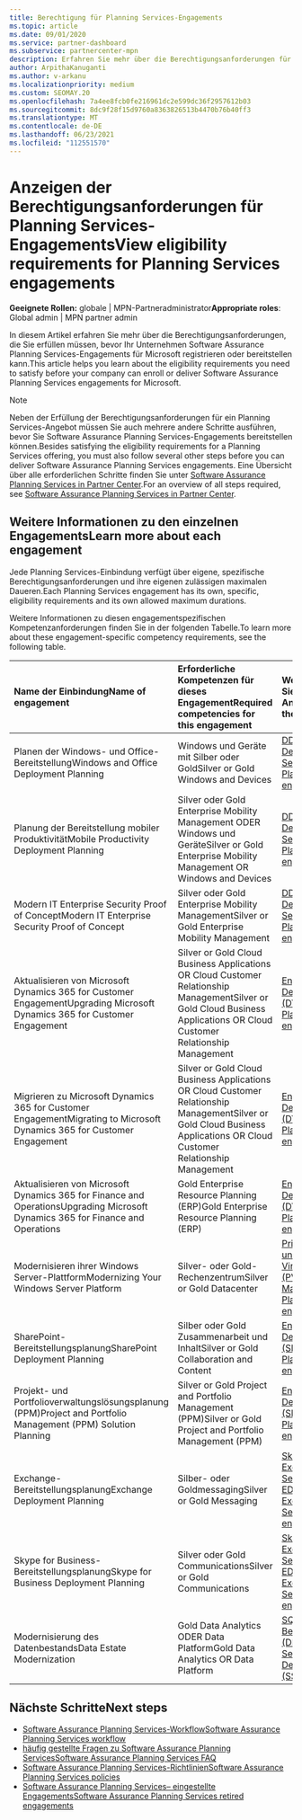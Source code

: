 ```yaml
---
title: Berechtigung für Planning Services-Engagements
ms.topic: article
ms.date: 09/01/2020
ms.service: partner-dashboard
ms.subservice: partnercenter-mpn
description: Erfahren Sie mehr über die Berechtigungsanforderungen für jedes Software Assurance Planning Services-Engagement, das ein Unternehmen möglicherweise Unternehmenskunden anbieten möchte.
author: ArpithaKanuganti
ms.author: v-arkanu
ms.localizationpriority: medium
ms.custom: SEOMAY.20
ms.openlocfilehash: 7a4ee8fcb0fe216961dc2e599dc36f2957612b03
ms.sourcegitcommit: 8dc9f28f15d9760a8363826513b4470b76b40ff3
ms.translationtype: MT
ms.contentlocale: de-DE
ms.lasthandoff: 06/23/2021
ms.locfileid: "112551570"
---
```

# <a name="view-eligibility-requirements-for-planning-services-engagements"></a><span data-ttu-id="b01c4-103">Anzeigen der Berechtigungsanforderungen für Planning Services-Engagements</span><span class="sxs-lookup"><span data-stu-id="b01c4-103">View eligibility requirements for Planning Services engagements</span></span>

<span data-ttu-id="b01c4-104">**Geeignete Rollen:** globale | MPN-Partneradministrator</span><span class="sxs-lookup"><span data-stu-id="b01c4-104">**Appropriate roles**: Global admin | MPN partner admin</span></span>

<span data-ttu-id="b01c4-105">In diesem Artikel erfahren Sie mehr über die Berechtigungsanforderungen, die Sie erfüllen müssen, bevor Ihr Unternehmen Software Assurance Planning Services-Engagements für Microsoft registrieren oder bereitstellen kann.</span><span class="sxs-lookup"><span data-stu-id="b01c4-105">This article helps you learn about the eligibility requirements you need to satisfy before your company can enroll or deliver Software Assurance Planning Services engagements for Microsoft.</span></span>

>[!NOTE]
> <span data-ttu-id="b01c4-106">Neben der Erfüllung der Berechtigungsanforderungen für ein Planning Services-Angebot müssen Sie auch mehrere andere Schritte ausführen, bevor Sie Software Assurance Planning Services-Engagements bereitstellen können.</span><span class="sxs-lookup"><span data-stu-id="b01c4-106">Besides satisfying the eligibility requirements for a Planning Services offering, you must also follow several other steps before you can deliver Software Assurance Planning Services engagements.</span></span> <span data-ttu-id="b01c4-107">Eine Übersicht über alle erforderlichen Schritte finden Sie unter [Software Assurance Planning Services in Partner Center](software-assurance-dps.md).</span><span class="sxs-lookup"><span data-stu-id="b01c4-107">For an overview of all steps required, see [Software Assurance Planning Services in Partner Center](software-assurance-dps.md).</span></span>

## <a name="learn-more-about-each-engagement"></a><span data-ttu-id="b01c4-108">Weitere Informationen zu den einzelnen Engagements</span><span class="sxs-lookup"><span data-stu-id="b01c4-108">Learn more about each engagement</span></span>

<span data-ttu-id="b01c4-109">Jede Planning Services-Einbindung verfügt über eigene, spezifische Berechtigungsanforderungen und ihre eigenen zulässigen maximalen Daueren.</span><span class="sxs-lookup"><span data-stu-id="b01c4-109">Each Planning Services engagement has its own, specific, eligibility requirements and its own allowed maximum durations.</span></span>

<span data-ttu-id="b01c4-110">Weitere Informationen zu diesen engagementspezifischen Kompetenzanforderungen finden Sie in der folgenden Tabelle.</span><span class="sxs-lookup"><span data-stu-id="b01c4-110">To learn more about these engagement-specific competency requirements, see the following table.</span></span>

| <span data-ttu-id="b01c4-111">Name der Einbindung</span><span class="sxs-lookup"><span data-stu-id="b01c4-111">Name of engagement</span></span> | <span data-ttu-id="b01c4-112">Erforderliche Kompetenzen für dieses Engagement</span><span class="sxs-lookup"><span data-stu-id="b01c4-112">Required competencies for this engagement</span></span> | <span data-ttu-id="b01c4-113">Weitere Informationen finden Sie im Datenblatt für dieses Angebot.</span><span class="sxs-lookup"><span data-stu-id="b01c4-113">To learn more, see the data sheet for this offering</span></span> |
|:--- |:--- |:--- |
| <span data-ttu-id="b01c4-114">Planen der Windows- und Office-Bereitstellung</span><span class="sxs-lookup"><span data-stu-id="b01c4-114">Windows and Office Deployment Planning</span></span>  | <span data-ttu-id="b01c4-115">Windows und Geräte mit Silber oder Gold</span><span class="sxs-lookup"><span data-stu-id="b01c4-115">Silver or Gold Windows and Devices</span></span>  |  [<span data-ttu-id="b01c4-116">DDPS-Engagements (Desktop Deployment Planning Services)</span><span class="sxs-lookup"><span data-stu-id="b01c4-116">Desktop Deployment Planning Services (DDPS) engagements</span></span>](https://go.microsoft.com/fwlink/?linkid=2116072)
| <span data-ttu-id="b01c4-117">Planung der Bereitstellung mobiler Produktivität</span><span class="sxs-lookup"><span data-stu-id="b01c4-117">Mobile Productivity Deployment Planning</span></span>  | <span data-ttu-id="b01c4-118">Silver oder Gold Enterprise Mobility Management ODER Windows und Geräte</span><span class="sxs-lookup"><span data-stu-id="b01c4-118">Silver or Gold Enterprise Mobility Management OR Windows and Devices</span></span>  | [<span data-ttu-id="b01c4-119">DDPS-Engagements (Desktop Deployment Planning Services)</span><span class="sxs-lookup"><span data-stu-id="b01c4-119">Desktop Deployment Planning Services (DDPS) engagements</span></span>](https://go.microsoft.com/fwlink/?linkid=2116072) |  
| <span data-ttu-id="b01c4-120">Modern IT Enterprise Security Proof of Concept</span><span class="sxs-lookup"><span data-stu-id="b01c4-120">Modern IT Enterprise Security Proof of Concept</span></span> |  <span data-ttu-id="b01c4-121">Silver oder Gold Enterprise Mobility Management</span><span class="sxs-lookup"><span data-stu-id="b01c4-121">Silver or Gold Enterprise Mobility Management</span></span>  | [<span data-ttu-id="b01c4-122">DDPS-Engagements (Desktop Deployment Planning Services)</span><span class="sxs-lookup"><span data-stu-id="b01c4-122">Desktop Deployment Planning Services (DDPS) engagements</span></span>](https://go.microsoft.com/fwlink/?linkid=2116072) |  
| <span data-ttu-id="b01c4-123">Aktualisieren von Microsoft Dynamics 365 for Customer Engagement</span><span class="sxs-lookup"><span data-stu-id="b01c4-123">Upgrading Microsoft Dynamics 365 for Customer Engagement</span></span>  | <span data-ttu-id="b01c4-124">Silver or Gold Cloud Business Applications OR Cloud Customer Relationship Management</span><span class="sxs-lookup"><span data-stu-id="b01c4-124">Silver or Gold Cloud Business Applications OR Cloud Customer Relationship Management</span></span>  | [<span data-ttu-id="b01c4-125">Engagements von Dynamics Deployment Planning Services (DYDPS)</span><span class="sxs-lookup"><span data-stu-id="b01c4-125">Dynamics Deployment Planning Services (DYDPS) engagements</span></span>](https://go.microsoft.com/fwlink/?linkid=2116073)
| <span data-ttu-id="b01c4-126">Migrieren zu Microsoft Dynamics 365 for Customer Engagement</span><span class="sxs-lookup"><span data-stu-id="b01c4-126">Migrating to Microsoft Dynamics 365 for Customer Engagement</span></span>  | <span data-ttu-id="b01c4-127">Silver or Gold Cloud Business Applications OR Cloud Customer Relationship Management</span><span class="sxs-lookup"><span data-stu-id="b01c4-127">Silver or Gold Cloud Business Applications OR Cloud Customer Relationship Management</span></span>  | [<span data-ttu-id="b01c4-128">Engagements von Dynamics Deployment Planning Services (DYDPS)</span><span class="sxs-lookup"><span data-stu-id="b01c4-128">Dynamics Deployment Planning Services (DYDPS) engagements</span></span>](https://go.microsoft.com/fwlink/?linkid=2116073)
| <span data-ttu-id="b01c4-129">Aktualisieren von Microsoft Dynamics 365 for Finance and Operations</span><span class="sxs-lookup"><span data-stu-id="b01c4-129">Upgrading Microsoft Dynamics 365 for Finance and Operations</span></span>  | <span data-ttu-id="b01c4-130">Gold Enterprise Resource Planning (ERP)</span><span class="sxs-lookup"><span data-stu-id="b01c4-130">Gold Enterprise Resource Planning (ERP)</span></span>  | [<span data-ttu-id="b01c4-131">Engagements von Dynamics Deployment Planning Services (DYDPS)</span><span class="sxs-lookup"><span data-stu-id="b01c4-131">Dynamics Deployment Planning Services (DYDPS) engagements</span></span>](https://go.microsoft.com/fwlink/?linkid=2116073)  |
| <span data-ttu-id="b01c4-132">Modernisieren ihrer Windows Server-Plattform</span><span class="sxs-lookup"><span data-stu-id="b01c4-132">Modernizing Your Windows Server Platform</span></span> | <span data-ttu-id="b01c4-133">Silver- oder Gold-Rechenzentrum</span><span class="sxs-lookup"><span data-stu-id="b01c4-133">Silver or Gold Datacenter</span></span> | [<span data-ttu-id="b01c4-134">Private Cloud-, Verwaltungs- und Virtualisierungsplanungsdienste (PVDPS)</span><span class="sxs-lookup"><span data-stu-id="b01c4-134">Private Cloud, Management, and Virtualization Planning Services (PVDPS) engagements</span></span>](https://go.microsoft.com/fwlink/?linkid=2115982) |
| <span data-ttu-id="b01c4-135">SharePoint-Bereitstellungsplanung</span><span class="sxs-lookup"><span data-stu-id="b01c4-135">SharePoint Deployment Planning</span></span>  | <span data-ttu-id="b01c4-136">Silber oder Gold Zusammenarbeit und Inhalt</span><span class="sxs-lookup"><span data-stu-id="b01c4-136">Silver or Gold Collaboration and Content</span></span>  | [<span data-ttu-id="b01c4-137">Engagements von SharePoint Deployment Planning Services (SDPS)</span><span class="sxs-lookup"><span data-stu-id="b01c4-137">SharePoint Deployment Planning Services (SDPS) engagements</span></span>](https://go.microsoft.com/fwlink/?linkid=2116074)  |
| <span data-ttu-id="b01c4-138">Projekt- und Portfolioverwaltungslösungsplanung (PPM)</span><span class="sxs-lookup"><span data-stu-id="b01c4-138">Project and Portfolio Management (PPM) Solution Planning</span></span>  | <span data-ttu-id="b01c4-139">Silver or Gold Project and Portfolio Management (PPM)</span><span class="sxs-lookup"><span data-stu-id="b01c4-139">Silver or Gold Project and Portfolio Management (PPM)</span></span>  | [<span data-ttu-id="b01c4-140">Engagements von SharePoint Deployment Planning Services (SDPS)</span><span class="sxs-lookup"><span data-stu-id="b01c4-140">SharePoint Deployment Planning Services (SDPS) engagements</span></span>](https://go.microsoft.com/fwlink/?linkid=2116074)  |
| <span data-ttu-id="b01c4-141">Exchange-Bereitstellungsplanung</span><span class="sxs-lookup"><span data-stu-id="b01c4-141">Exchange Deployment Planning</span></span>  | <span data-ttu-id="b01c4-142">Silber- oder Goldmessaging</span><span class="sxs-lookup"><span data-stu-id="b01c4-142">Silver or Gold Messaging</span></span>  | [<span data-ttu-id="b01c4-143">Skype for Business- und Exchange Deployment Planning Services -Engagements (S-EDPS)</span><span class="sxs-lookup"><span data-stu-id="b01c4-143">Skype for Business and Exchange Deployment Planning Services (S-EDPS) engagements</span></span>](https://go.microsoft.com/fwlink/?linkid=2116075)  |
<span data-ttu-id="b01c4-144">Skype for Business-Bereitstellungsplanung</span><span class="sxs-lookup"><span data-stu-id="b01c4-144">Skype for Business Deployment Planning</span></span>  | <span data-ttu-id="b01c4-145">Silver oder Gold Communications</span><span class="sxs-lookup"><span data-stu-id="b01c4-145">Silver or Gold Communications</span></span>  | [<span data-ttu-id="b01c4-146">Skype for Business- und Exchange Deployment Planning Services -Engagements (S-EDPS)</span><span class="sxs-lookup"><span data-stu-id="b01c4-146">Skype for Business and Exchange Deployment Planning Services (S-EDPS) engagements</span></span>](https://go.microsoft.com/fwlink/?linkid=2116075)  |
| <span data-ttu-id="b01c4-147">Modernisierung des Datenbestands</span><span class="sxs-lookup"><span data-stu-id="b01c4-147">Data Estate Modernization</span></span>  | <span data-ttu-id="b01c4-148">Gold Data Analytics ODER Data Platform</span><span class="sxs-lookup"><span data-stu-id="b01c4-148">Gold Data Analytics OR Data Platform</span></span>  | [<span data-ttu-id="b01c4-149">SQL Server-Bereitstellungsplanungsdienste (DEPLOYMENT Planning Services, SSDPS)</span><span class="sxs-lookup"><span data-stu-id="b01c4-149">SQL Server Deployment Planning Services (SSDPS) engagements</span></span>](https://go.microsoft.com/fwlink/?linkid=2116076)  |

## <a name="next-steps"></a><span data-ttu-id="b01c4-150">Nächste Schritte</span><span class="sxs-lookup"><span data-stu-id="b01c4-150">Next steps</span></span>

- [<span data-ttu-id="b01c4-151">Software Assurance Planning Services-Workflow</span><span class="sxs-lookup"><span data-stu-id="b01c4-151">Software Assurance Planning Services workflow</span></span>](https://go.microsoft.com/fwlink/?linkid=2115983)
- [<span data-ttu-id="b01c4-152">häufig gestellte Fragen zu Software Assurance Planning Services</span><span class="sxs-lookup"><span data-stu-id="b01c4-152">Software Assurance Planning Services FAQ</span></span>](https://go.microsoft.com/fwlink/?linkid=2116077)
- [<span data-ttu-id="b01c4-153">Software Assurance Planning Services-Richtlinien</span><span class="sxs-lookup"><span data-stu-id="b01c4-153">Software Assurance Planning Services policies</span></span>](https://go.microsoft.com/fwlink/?linkid=2115984)
- [<span data-ttu-id="b01c4-154">Software Assurance Planning Services– eingestellte Engagements</span><span class="sxs-lookup"><span data-stu-id="b01c4-154">Software Assurance Planning Services retired engagements</span></span>](https://query.prod.cms.rt.microsoft.com/cms/api/am/binary/RE4sln9)
